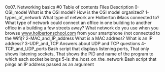 0x07. Networking basics #0
Table of contents
Files 	Description
0-OSI_model 	What is the OSI model? How is the OSI model organized?
1-types_of_network 	What type of network are Holberton iMacs connected to? What type of network could connect an office in one building to another office in a building a few streets away? What network do you use when you browse www.holbertonschool.com from your smartphone (not connected to the Wifi)?
2-MAC_and_IP_address 	What is a MAC address? What is an IP address?
3-UDP_and_TCP 	Answers about UDP and TCP questions
4-TCP_and_UDP_ports 	Bash script that displays listening ports, That only shows listening sockets, That shows the PID and name of the program to which each socket belongs
5-is_the_host_on_the_network 	Bash script that pings an IP address passed as an argument
